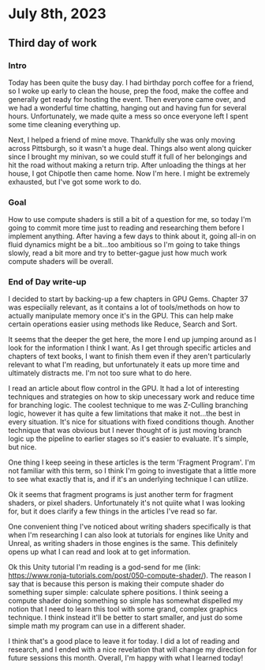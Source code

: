 # July 8th, 2023

## Third day of work

### Intro

Today has been quite the busy day. I had birthday porch coffee for a friend, so I woke up early to clean the house, prep the food, make the coffee and generally get ready for hosting the event. Then everyone came over, and we had a wonderful time chatting, hanging out and having fun for several hours. Unfortunately, we made quite a mess so once everyone left I spent some time cleaning everything up.

Next, I helped a friend of mine move. Thankfully she was only moving across Pittsburgh, so it wasn't a huge deal. Things also went along quicker since I brought my minivan, so we could stuff it full of her belongings and hit the road without making a return trip. After unloading the things at her house, I got Chipotle then came home. Now I'm here. I might be extremely exhausted, but I've got some work to do.

### Goal

How to use compute shaders is still a bit of a question for me, so today I'm going to commit more time just to reading and researching them before I implement anything. After having a few days to think about it, going all-in on fluid dynamics might be a bit...too ambitious so I'm going to take things slowly, read a bit more and try to better-gague just how much work compute shaders will be overall.

### End of Day write-up

I decided to start by backing-up a few chapters in GPU Gems. Chapter 37 was especiially relevant, as it contains a lot of tools/methods on how to actually manipulate memory once it's in the GPU. This can help make certain operations easier using methods like Reduce, Search and Sort.

It seems that the deeper the get here, the more I end up jumping around as I look for the information I think I want. As I get through specific articles and chapters of text books, I want to finish them even if they aren't particularly relevant to what I'm reading, but unfortunately it eats up more time and ultimately distracts me. I'm not too sure what to do here.

I read an article about flow control in the GPU. It had a lot of interesting techniques and strategies on how to skip unecessary work and reduce time for branching logic. The coolest technique to me was Z-Culling branching logic, however it has quite a few limitations that make it not...the best in every situation. It's nice for situations with fixed conditions though. Another technique that was obvious but I never thought of is just moving branch logic up the pipeline to earlier stages so it's easier to evaluate. It's simple, but nice.

One thing I keep seeing in these articles is the term 'Fragment Program'. I'm not familiar with this term, so I think I'm going to investigate that a little more to see what exactly that is, and if it's an underlying technique I can utilize.

Ok it seems that fragment programs is just another term for fragment shaders, or pixel shaders. Unfortunately it's not quiite what I was looking for, but it does clarify a few things in the articles I've read so far.

One convenient thing I've noticed about writing shaders specifically is that when I'm researching I can also look at tutorials for engines like Unity and Unreal, as writing shaders in those engines is the same. This definitely opens up what I can read and look at to get information.

Ok this Unity tutorial I'm reading is a god-send for me (link: https://www.ronja-tutorials.com/post/050-compute-shader/). The reason I say that is because this person is making their compute shader do something super simple: calculate sphere positions. I think seeing a compute shader doing something so simple has somewhat dispelled my notion that I need to learn this tool with some grand, complex graphics technique. I think instead it'll be better to start smaller, and just do some simple math my program can use in a different shader.

I think that's a good place to leave it for today. I did a lot of reading and research, and I ended with a nice revelation that will change my direction for future sessions this month. Overall, I'm happy with what I learned today!